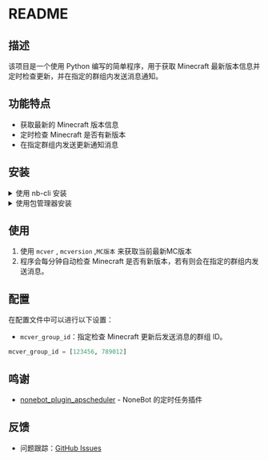 # README
<!--
<div align="center">
  <img src="your_project_logo.png" alt="Logo" width="200">
</div>
-->
## 描述

该项目是一个使用 Python 编写的简单程序，用于获取 Minecraft 最新版本信息并定时检查更新，并在指定的群组内发送消息通知。

## 功能特点

- 获取最新的 Minecraft 版本信息
- 定时检查 Minecraft 是否有新版本
- 在指定群组内发送更新通知消息

## 安装

<details>
<summary>使用 nb-cli 安装</summary>
在 nonebot2 项目的根目录下打开命令行, 输入以下指令即可安装

    nb plugin install nonebot-plugin-mcversion

</details>

<details>
<summary>使用包管理器安装</summary>
在 nonebot2 项目的插件目录下, 打开命令行, 根据你使用的包管理器, 输入相应的安装命令

<details>
<summary>pip</summary>

    pip install nonebot-plugin-mcversion
</details>
<details>
<summary>pdm</summary>

    pdm add nonebot-plugin-mcversion
</details>
<details>
<summary>poetry</summary>

    poetry add nonebot-plugin-mcversion
</details>
<details>
<summary>conda</summary>

    conda install nonebot-plugin-mcversion
</details>

打开 nonebot2 项目根目录下的 `pyproject.toml` 文件, 在 `[tool.nonebot]` 部分追加写入

    plugins = ["nonebot-plugin-mcversion"]

</details>

## 使用

1. 使用 `mcver` , `mcversion` ,`MC版本` 来获取当前最新MC版本
2. 程序会每分钟自动检查 Minecraft 是否有新版本，若有则会在指定的群组内发送消息。

## 配置

在配置文件中可以进行以下设置：

- `mcver_group_id`：指定检查 Minecraft 更新后发送消息的群组 ID。

```python
mcver_group_id = [123456, 789012]
```

## 鸣谢

- [nonebot_plugin_apscheduler](https://github.com/nonebot/nonebot-plugin-apscheduler) - NoneBot 的定时任务插件

## 反馈

- 问题跟踪：[GitHub Issues](https://github.com/your_username/your_project/issues)
